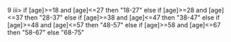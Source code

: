 9 iii>
if [age]>=18 and [age]<=27 then "18-27"
else if [age]>=28 and [age]<=37 then "28-37"
else if [age]>=38 and [age]<=47 then "38-47"
else if [age]>=48 and [age]<=57 then "48-57"
else if [age]>=58 and [age]<=67 then "58-67"
else "68-75"
